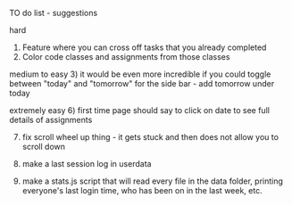TO do list - suggestions

hard
1) Feature where you can cross off tasks that you already completed
2) Color code classes and assignments from those classes

medium to easy
3) it would be even more incredible if you could toggle between "today" and "tomorrow" for the side bar
    - add tomorrow under today

extremely easy
6) first time page should say to click on date to see full details of assignments

7) fix scroll wheel up thing - it gets stuck and then does not allow you to scroll down

8) make a last session log in userdata
9) make a stats.js script that will read every file in the data folder, printing everyone's last login time, who has been on in the last week, etc.

